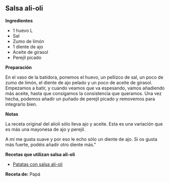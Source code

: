 ## Salsa ali-oli

**Ingredientes**

- 1 huevo L
- Sal
- Zumo de limón
- 1 diente de ajo
- Aceite de girasol
- Perejil picado

**Preparación**

En el vaso de la batidora, ponemos el huevo, un pellizco de sal, un poco de zumo de limón, el diente de ajo pelado y un poco de aceite de girasol. Empezamos a batir, y cuando veamos que va espesando, vamos añadiendo más aceite, hasta que consigamos la consistencia que queramos. Una vez hecha, podemos añadir un puñado de perejil picado y removemos para integrarlo bien.

**Notas**

La receta original del alioli sólo lleva ajo y aceite. Esta es una variación que es más una mayonesa de ajo y perejil.

A mí me gusta suave y por eso le echo sólo un diente de ajo. Si os gusta más fuerte, podéis añadir otro diente más."

**Recetas que utilizan salsa ali-oli**

- [Patatas con salsa ali-oli](../salado/patatas-con-salsa-alioli.md)

**Receta de:** Papá